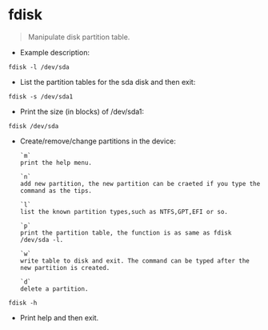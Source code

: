 # fdisk
> Manipulate disk partition table.

- Example description:

`fdisk -l /dev/sda`

- List  the  partition  tables for the sda disk and then exit:

`fdisk -s /dev/sda1`

- Print the size (in blocks) of /dev/sda1:

`fdisk /dev/sda`
- Create/remove/change partitions in the device:

      `m`
      print the help menu.
      
      `n`
      add new partition, the new partition can be craeted if you type the command as the tips.
      
      `l`
      list the known partition types,such as NTFS,GPT,EFI or so.
      
      `p`
      print the partition table, the function is as same as fdisk /dev/sda -l.
      
      `w`
      write table to disk and exit. The command can be typed after the new partition is created.
      
      `d`
      delete a partition.    
      
`fdisk -h`
- Print help and then exit.
